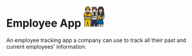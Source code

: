 # Employee App <img src="https://github.com/chandevbringino/Portfolio/blob/main/iOS/Icons/image-1024x1024.jpg" width="54">

An employee tracking app a company can use to track all their past and current employees' information.
